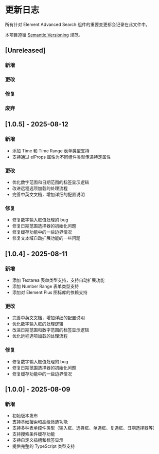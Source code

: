 <!--
 * @Author: WrainCN 123723620@qq.com
 * @Date: 2025-08-11 16:05:46
 * @LastEditors: WrainCN 123723620@qq.com
 * @LastEditTime: 2025-08-12 15:09:02
 * @FilePath: \element-advanced-search\CHANGELOG.md
-->
# 更新日志

所有针对 Element Advanced Search 组件的重要变更都会记录在此文件中。

本项目遵循 [Semantic Versioning](https://semver.org/lang/zh-CN/) 规范。

## [Unreleased]

### 新增

### 更改

### 修复

### 废弃

## [1.0.5] - 2025-08-12

### 新增
- 添加 Time 和 Time Range 表单类型支持
- 支持通过 elProps 属性为不同组件类型传递特定属性

### 更改
- 优化数字范围和日期范围的标签显示逻辑
- 改进远程选项加载的处理流程
- 完善中英文文档，增加详细的配置说明

### 修复
- 修复数字输入框值处理的 bug
- 修复日期范围选择器的初始化问题
- 修复缓存功能中的一些边界情况
- 修复文本域自动扩展功能的一些问题

## [1.0.4] - 2025-08-11

### 新增
- 添加 Textarea 表单类型支持，支持自动扩展功能
- 添加 Number Range 表单类型支持
- 添加对 Element Plus 图标库的依赖支持

### 更改
- 完善中英文文档，增加详细的配置说明
- 优化数字输入框的处理逻辑
- 改进日期范围和数字范围的标签显示逻辑
- 优化远程选项加载的处理流程

### 修复
- 修复数字输入框值处理的 bug
- 修复日期范围选择器的初始化问题
- 修复缓存功能中的一些边界情况

## [1.0.0] - 2025-08-09

### 新增
- 初始版本发布
- 支持基础搜索和高级筛选功能
- 支持多种表单控件类型（输入框、选择框、单选框、复选框、日期选择器等）
- 支持搜索条件缓存功能
- 支持自定义插槽和标签显示
- 提供完整的 TypeScript 类型支持